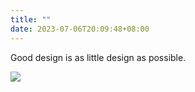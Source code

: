 ```yaml
---
title: ""
date: 2023-07-06T20:09:48+08:00
---
```




Good design is as little design as possible.<br />

![](https://cdn.jsdelivr.net/gh/jinyekey/image/blog/snowv001.gif)

